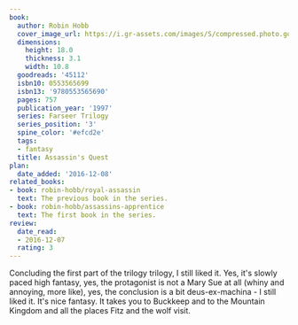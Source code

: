 ```yaml
---
book:
  author: Robin Hobb
  cover_image_url: https://i.gr-assets.com/images/S/compressed.photo.goodreads.com/books/1399584431l/45112.jpg
  dimensions:
    height: 18.0
    thickness: 3.1
    width: 10.8
  goodreads: '45112'
  isbn10: 0553565699
  isbn13: '9780553565690'
  pages: 757
  publication_year: '1997'
  series: Farseer Trilogy
  series_position: '3'
  spine_color: '#efcd2e'
  tags:
  - fantasy
  title: Assassin's Quest
plan:
  date_added: '2016-12-08'
related_books:
- book: robin-hobb/royal-assassin
  text: The previous book in the series.
- book: robin-hobb/assassins-apprentice
  text: The first book in the series.
review:
  date_read:
  - 2016-12-07
  rating: 3
---
```


Concluding the first part of the trilogy trilogy, I still liked it. Yes, it's slowly paced high fantasy, yes, the
protagonist is not a Mary Sue at all (whiny and annoying, more like), yes, the conclusion is a bit deus-ex-machina - I
still liked it. It's nice fantasy. It takes you to Buckkeep and to the Mountain Kingdom and all the places Fitz and the
wolf visit.
